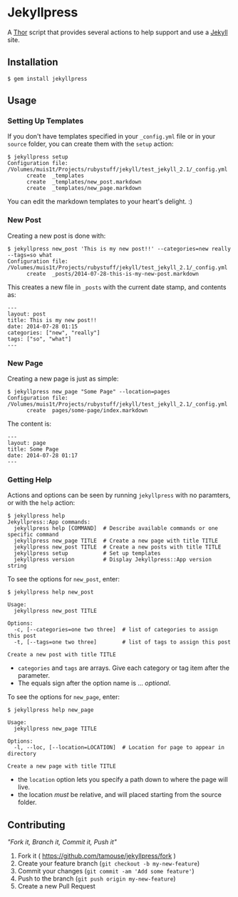 # Jekyllpress

A [Thor](http://whatisthor.com) script that provides several actions to help support and use a [Jekyll](http://jekyllrb.com) site.

## Installation

    $ gem install jekyllpress

## Usage

### Setting Up Templates

If you don't have templates specified in your `_config.yml` file or in your `source` folder, you can create them with the `setup` action:

    $ jekyllpress setup
    Configuration file: /Volumes/muis1t/Projects/rubystuff/jekyll/test_jekyll_2.1/_config.yml
          create  _templates
          create  _templates/new_post.markdown
          create  _templates/new_page.markdown

You can edit the markdown templates to your heart's delight. :)

### New Post

Creating a new post is done with:

    $ jekyllpress new_post 'This is my new post!!' --categories=new really --tags=so what
    Configuration file: /Volumes/muis1t/Projects/rubystuff/jekyll/test_jekyll_2.1/_config.yml
          create  _posts/2014-07-28-this-is-my-new-post.markdown

This creates a new file in `_posts` with the current date stamp, and contents as:

```
---
layout: post
title: This is my new post!!
date: 2014-07-28 01:15
categories: ["new", "really"]
tags: ["so", "what"]
---
```

### New Page

Creating a new page is just as simple:

    $ jekyllpress new_page "Some Page" --location=pages
    Configuration file: /Volumes/muis1t/Projects/rubystuff/jekyll/test_jekyll_2.1/_config.yml
          create  pages/some-page/index.markdown

The content is:

```
---
layout: page
title: Some Page
date: 2014-07-28 01:17
---
```

### Getting Help

Actions and options can be seen by running `jekyllpress` with no paramters, or with the `help` action:

    $ jekyllpress help
    Jekyllpress::App commands:
      jekyllpress help [COMMAND]  # Describe available commands or one specific command
      jekyllpress new_page TITLE  # Create a new page with title TITLE
      jekyllpress new_post TITLE  # Create a new posts with title TITLE
      jekyllpress setup           # Set up templates
      jekyllpress version         # Display Jekyllpress::App version string

To see the options for `new_post`, enter:

    $ jekyllpress help new_post

```
Usage:
  jekyllpress new_post TITLE

Options:
  -c, [--categories=one two three]  # list of categories to assign this post
  -t, [--tags=one two three]        # list of tags to assign this post

Create a new post with title TITLE
```

* `categories` and `tags` are arrays. Give each category or tag item after the parameter.
* The equals sign after the option name is ... *optional*.

To see the options for `new_page`, enter:

    $ jekyllpress help new_page

```
Usage:
  jekyllpress new_page TITLE

Options:
  -l, --loc, [--location=LOCATION]  # Location for page to appear in directory

Create a new page with title TITLE
```

* the `location` option lets you specify a path down to where the page will live.
* the location *must* be relative, and will placed starting from the source folder.



## Contributing

*"Fork it, Branch it, Commit it, Push it"*

1. Fork it ( https://github.com/tamouse/jekyllpress/fork )
2. Create your feature branch (`git checkout -b my-new-feature`)
3. Commit your changes (`git commit -am 'Add some feature'`)
4. Push to the branch (`git push origin my-new-feature`)
5. Create a new Pull Request
